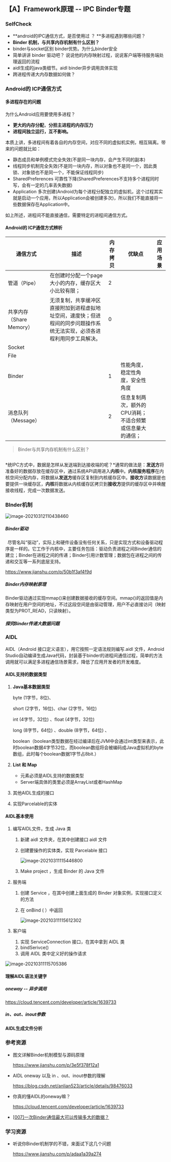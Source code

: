 ## 【A】Framework原理 -- IPC Binder专题

### SelfCheck

- **android的IPC通信方式，是否使用过 ？ **多进程遇到哪些问题？
- **Binder 机制，与共享内存机制有什么区别？**
- binder与socket区别 binder优势。为什么binder安全 
- 简单讲讲 binder 驱动吧？ 说说他的内存映射过程，说说客户端等待服务端处理返回的流程
- aidl生成的java类细节。aidl binder异步调用具体实现
- 跨进程传递大内存数据如何做？



### Android的 ICP通信方式

#### 多进程存在的问题

为什么Android应用要使用多进程？

*  **更大的内存分配**，**分担主进程的内存压力**
* **进程间独立运行，互不影响。**



本质上讲，多进程间有着各自的内存空间，对应不同的虚拟机实例，相互隔离。带来的问题就比如：

* 静态成员和单例模式完全失效(不是同一块内存，会产生不同的副本)
* 线程同步机制完全失效(不是同一块内存，所以对象也不是同一个，因此类锁、对象锁也不是同一个，不能保证线程同步)
* SharedPreferences 可靠性下降(SharedPreferences不支持多个进程同时写，会有一定的几率丢失数据)
* Application 多次创建(Android为每个进程分配独立的虚拟机，这个过程其实就是启动一个应用，所以Application会被创建多次)，所以我们不能直接将一些数据保存在Application中。



如上所述，进程间不能直接通信，需要特定的进程间通信方式。





#### Android的 ICP通信方式辨析

| 通信方式                 | 描述                                                         | 内存拷贝 | 优缺点                                                    | 应用场景 |
| ------------------------ | ------------------------------------------------------------ | -------- | --------------------------------------------------------- | -------- |
| 管道（Pipe）             | 在创建时分配一个page大小的内存，缓存区大小比较有限；         | 2        |                                                           |          |
| 共享内存（Share Memory） | 无须复制，共享缓冲区直接附加到进程虚拟地址空间，速度快；但进程间的同步问题操作系统无法实现，必须各进程利用同步工具解决。 | 0        |                                                           |          |
| Socket                   |                                                              |          |                                                           |          |
| File                     |                                                              |          |                                                           |          |
| Binder                   |                                                              | 1        | 性能角度，稳定性角度，安全性角度                          |          |
| 消息队列（Message）      |                                                              | 2        | 信息复制两次，额外的CPU消耗；不适合频繁或信息量大的通信； |          |



> Binder与共享内存机制有什么区别？
>

```

```



*统IPC方式中，数据是怎样从发送端到达接收端的呢？*通常的做法是：**发送方**将准备好的数据存放在缓存区中，通过系统API调用进入**内核**中。**内核服务程序**在内核空间分配内存，将数据从**发送方**缓存区复制到内核缓存区中。**接收方**读数据是也要提供一块缓存区，**内核**将数据从内核缓存区拷贝到**接收方**提供的缓存区中并唤醒接收线程，完成一次数据发送。



### BInder机制

![image-20210312110438460](./images/image-20210312110438460.png)

##### **Binder驱动**

 尽管名叫“驱动”，实际上和硬件设备没有任何关系，只是实现方式和设备驱动程序是一样的。它工作于内核中，主要任务包括：驱动负责进程之间Binder通信的建立；Binder在进程之间的传递；Binder引用计数管理；数据包在进程之间的传递和交互等一系列底层支持。

https://www.jianshu.com/p/50b1f3af4f9d





##### Binder内存映射原理

Binder驱动通过实现mmap()来创建数据接收的缓存空间。mmap()的返回值是内存映射在用户空间的地址，不过这段空间是由驱动管理，用户不必直接访问（映射类型为PROT_READ，只读映射）。





##### 探究Binder传递大数据问题





### AIDL

AIDL（Android 接口定义语言），用它按照一定语法规则编写.aidl 文件，Android Studio自动编译生成Java代码，封装基于binder的进程间通信过程，简单的方法调用就可以满足多进程通信场景需求，降低了应用开发者的开发难度。



#### AIDL支持的数据类型

1. **Java基本数据类型**

   byte (1字节，8位)、

   short (2字节，16位)、char (2字节，16位)

   int (4字节，32位) 、float (4字节，32位)

   long (8字节，64位) 、double (8字节，64位) 、

   boolean（boolean类型数据在经过编译后在JVM中会通过int类型来表示，此时boolean数据4字节32位，而boolean数组将会被编码成Java虚拟机的byte数组，此时每个boolean数据1字节占8bit.）

2. **List 和 Map**

   * 元素必须是AIDL支持的数据类型
   * Server端具体的类里必须是ArrayList或者HashMap

3. 其他AIDL生成的接口

4. 实现Parcelable的实体



#### AIDL基本使用

1. 编写AIDL文件，生成 Java 类

   1. 新建 aidl 文件夹，在其中创建接口 aidl 文件

   2. 创建要操作的实体类，实现 Parcelable 接口

      ![image-20210311115446800](./images/image-20210311115446800.png)

   3. Make project ，生成 Binder 的 Java 文件

2. 服务端

   1. 创建 Service ，在其中创建上面生成的 Binder 对象实例，实现接口定义的方法

   2. 在 onBind ( ）中返回

      ![image-20210311115612302](./images/image-20210311115612302.png)

3. 客户端

   1. 实现 ServiceConnection 接口，在其中拿到 AIDL 类
   2. bindSerivce()
   3. 调用 AIDL 类中定义好的操作请求

![image-20210311115705386](./images/image-20210311115705386.png)



#### 理解AIDL语法关键字

##### oneway -- 异步调用

https://cloud.tencent.com/developer/article/1639733





##### in、out、inout参数









#### AIDL生成文件分析















### 参考资源

* 图文详解Binder机制模型与源码原理

  https://www.jianshu.com/p/3e5f378f12a1

* AIDL oneway 以及 in 、out、inout参数的理解

  https://blog.csdn.net/anlian523/article/details/98476033

* 你真的懂AIDL的oneway嘛？

  https://cloud.tencent.com/developer/article/1639733

* [[007\]一次Binder通信最大可以传输多大的数据？](https://www.jianshu.com/p/ea4fc6aefaa8)

























### 学习资源

* 听说你Binder机制学的不错，来面试下这几个问题

  https://www.jianshu.com/p/adaa1a39a274